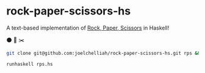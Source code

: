 # rock-paper-scissors-hs

A text-based implementation of [Rock, Paper, Scissors](https://en.wikipedia.org/wiki/Rock-paper-scissors) in Haskell!

:new_moon: :page_facing_up: :scissors:

```bash
git clone git@github.com:joelchelliah/rock-paper-scissors-hs.git rps && cd rps

runhaskell rps.hs

```
